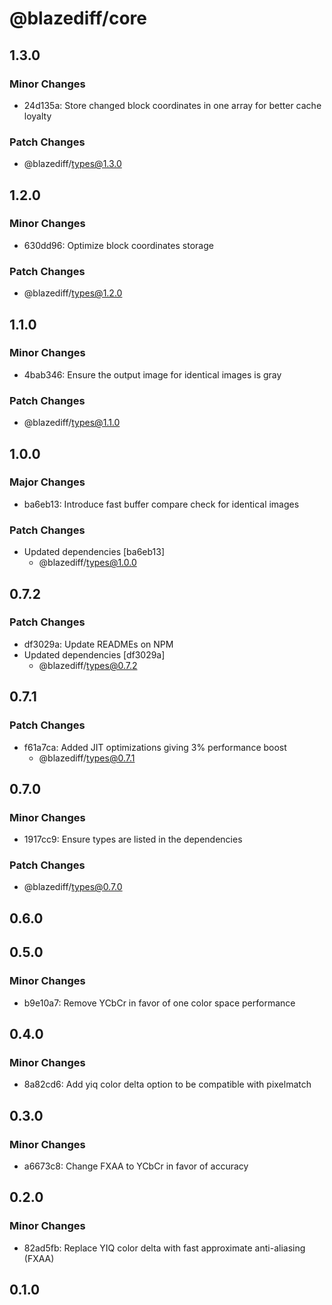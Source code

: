 # @blazediff/core

## 1.3.0

### Minor Changes

- 24d135a: Store changed block coordinates in one array for better cache loyalty

### Patch Changes

- @blazediff/types@1.3.0

## 1.2.0

### Minor Changes

- 630dd96: Optimize block coordinates storage

### Patch Changes

- @blazediff/types@1.2.0

## 1.1.0

### Minor Changes

- 4bab346: Ensure the output image for identical images is gray

### Patch Changes

- @blazediff/types@1.1.0

## 1.0.0

### Major Changes

- ba6eb13: Introduce fast buffer compare check for identical images

### Patch Changes

- Updated dependencies [ba6eb13]
  - @blazediff/types@1.0.0

## 0.7.2

### Patch Changes

- df3029a: Update READMEs on NPM
- Updated dependencies [df3029a]
  - @blazediff/types@0.7.2

## 0.7.1

### Patch Changes

- f61a7ca: Added JIT optimizations giving 3% performance boost
  - @blazediff/types@0.7.1

## 0.7.0

### Minor Changes

- 1917cc9: Ensure types are listed in the dependencies

### Patch Changes

- @blazediff/types@0.7.0

## 0.6.0

## 0.5.0

### Minor Changes

- b9e10a7: Remove YCbCr in favor of one color space performance

## 0.4.0

### Minor Changes

- 8a82cd6: Add yiq color delta option to be compatible with pixelmatch

## 0.3.0

### Minor Changes

- a6673c8: Change FXAA to YCbCr in favor of accuracy

## 0.2.0

### Minor Changes

- 82ad5fb: Replace YIQ color delta with fast approximate anti-aliasing (FXAA)

## 0.1.0
